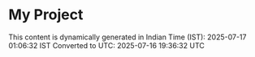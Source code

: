 # My Project

This content is dynamically generated in Indian Time (IST): 2025-07-17 01:06:32 IST
Converted to UTC: 2025-07-16 19:36:32 UTC
